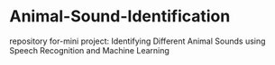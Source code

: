# Animal-Sound-Identification
repository for-mini project: Identifying Different Animal Sounds using Speech Recognition and Machine Learning
